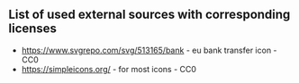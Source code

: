 ## List of used external sources with corresponding licenses
- https://www.svgrepo.com/svg/513165/bank - eu bank transfer icon - CC0
- https://simpleicons.org/ - for most icons - CC0
